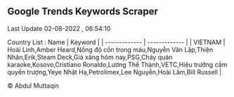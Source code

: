 

## Google Trends Keywords Scraper 
 
Last Update 02-08-2022 , 06:54:10

Country List :
 Name  | Keyword |
| ------------- | ------------- |
| VIETNAM | Hoài Linh,Amber Heard,Nồng độ cồn trong máu,Nguyễn Văn Lập,Thiện Nhân,Erik,Steam Deck,Giá xăng hôm nay,PSG,Cháy quán karaoke,Kosovo,Cristiano Ronaldo,Lương Thế Thành,VETC,Hiệu trưởng cầm quyền trượng,Yeye Nhật Hạ,Petrolimex,Lee Nguyễn,Hoài Lâm,Bill Russell |



© Abdul Muttaqin 
